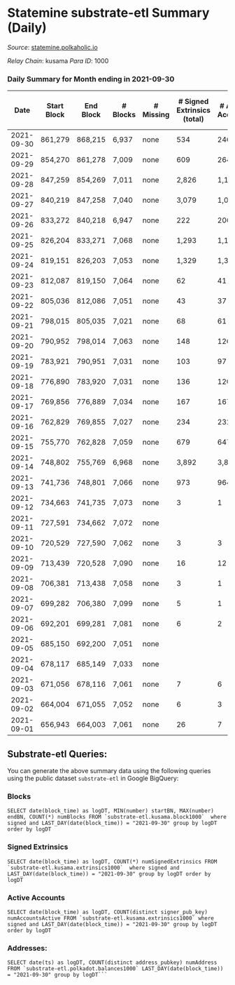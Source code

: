 # Statemine substrate-etl Summary (Daily)

_Source_: [statemine.polkaholic.io](https://statemine.polkaholic.io)

*Relay Chain*: kusama
*Para ID*: 1000



### Daily Summary for Month ending in 2021-09-30


| Date | Start Block | End Block | # Blocks | # Missing | # Signed Extrinsics (total) | # Active Accounts | # Addresses with Balances | # Events | # Transfers | # XCM Transfers In | # XCM Transfers Out |
| ---- | ----------- | --------- | -------- | --------- | --------------------------- | ----------------- | ------------------------- | -------- | ----------- | ------------------ | ------------------- |
| 2021-09-30 | 861,279 | 868,215 | 6,937 | none | 534 | 246 | 12,360 | 21,207 | 5,181 ($1,484,079) |   |   |
| 2021-09-29 | 854,270 | 861,278 | 7,009 | none | 609 | 264 | 12,261 | 22,228 | 5,682 ($2,338,768) |   |   |
| 2021-09-28 | 847,259 | 854,269 | 7,011 | none | 2,826 | 1,135 | 12,080 | 32,530 | 8,976 ($27,532,103) |   |   |
| 2021-09-27 | 840,219 | 847,258 | 7,040 | none | 3,079 | 1,066 | 11,493 | 33,230 | 8,134 ($13,093,320) |   |   |
| 2021-09-26 | 833,272 | 840,218 | 6,947 | none | 222 | 206 | 10,968 | 18,992 | 3,385 ($53,997.96) |   |   |
| 2021-09-25 | 826,204 | 833,271 | 7,068 | none | 1,293 | 1,194 | 10,969 | 31,533 | 6,872 ($40,387.96) |   |   |
| 2021-09-24 | 819,151 | 826,203 | 7,053 | none | 1,329 | 1,309 | 11,032 | 29,702 | 3,862 ($50.75) |   |   |
| 2021-09-23 | 812,087 | 819,150 | 7,064 | none | 62 | 41 | 11,079 | 15,554 | 1,094 ($13,599.36) |   |   |
| 2021-09-22 | 805,036 | 812,086 | 7,051 | none | 43 | 37 | 11,069 | 15,217 | 832 ($7,286.19) |   |   |
| 2021-09-21 | 798,015 | 805,035 | 7,021 | none | 68 | 61 | 11,064 | 15,937 | 1,333 ($2,076.98) |   |   |
| 2021-09-20 | 790,952 | 798,014 | 7,063 | none | 148 | 126 | 11,059 | 17,720 | 2,538 ($695,587) |   |   |
| 2021-09-19 | 783,921 | 790,951 | 7,031 | none | 103 | 97 | 11,063 | 16,689 | 1,802 ($1.53) |   |   |
| 2021-09-18 | 776,890 | 783,920 | 7,031 | none | 136 | 120 | 11,083 | 17,456 | 2,360 ($1.87) |   |   |
| 2021-09-17 | 769,856 | 776,889 | 7,034 | none | 167 | 167 | 11,106 | 18,112 | 2,686 ($2.60) |   |   |
| 2021-09-16 | 762,829 | 769,855 | 7,027 | none | 234 | 232 | 11,147 | 20,059 | 3,950 ($5.79) |   |   |
| 2021-09-15 | 755,770 | 762,828 | 7,059 | none | 679 | 647 | 11,158 | 35,607 | 9,752 ($143,326,518) |   |   |
| 2021-09-14 | 748,802 | 755,769 | 6,968 | none | 3,892 | 3,853 | 9,739 | 57,806 | 10,558 ($111.29) |   |   |
| 2021-09-13 | 741,736 | 748,801 | 7,066 | none | 973 | 964 | 10,181 | 26,471 | 3,817 ($35.78) |   |   |
| 2021-09-12 | 734,663 | 741,735 | 7,073 | none | 3 | 1 | 10,255 | 14,213 | 51 ($0.0053) |   |   |
| 2021-09-11 | 727,591 | 734,662 | 7,072 | none |  |  | 10,254 | 14,161 |   |   |   |
| 2021-09-10 | 720,529 | 727,590 | 7,062 | none | 3 | 3 | 10,252 | 14,218 | 69 ($0.035) |   |   |
| 2021-09-09 | 713,439 | 720,528 | 7,090 | none | 16 | 12 | 10,252 | 14,601 | 336 ($0.13) |   |   |
| 2021-09-08 | 706,381 | 713,438 | 7,058 | none | 3 | 1 | 10,255 | 14,185 | 51 ($0.0047) |   |   |
| 2021-09-07 | 699,282 | 706,380 | 7,099 | none | 5 | 1 | 10,254 | 14,330 | 80 ($0.0088) |   |   |
| 2021-09-06 | 692,201 | 699,281 | 7,081 | none | 6 | 2 | 10,247 | 14,339 | 135 ($0.027) |   |   |
| 2021-09-05 | 685,150 | 692,200 | 7,051 | none |  |  | 10,245 | 14,106 |   |   |   |
| 2021-09-04 | 678,117 | 685,149 | 7,033 | none |  |  | 10,245 | 14,070 |   |   |   |
| 2021-09-03 | 671,056 | 678,116 | 7,061 | none | 7 | 6 | 10,245 | 14,332 | 149 ($89.73) |   |   |
| 2021-09-02 | 664,004 | 671,055 | 7,052 | none | 6 | 3 | 10,239 | 14,263 | 115 ($0.01) |   |   |
| 2021-09-01 | 656,943 | 664,003 | 7,061 | none | 26 | 7 | 10,234 | 14,610 | 384 ($0.085) |   |   |

## Substrate-etl Queries:
You can generate the above summary data using the following queries using the public dataset `substrate-etl` in Google BigQuery:


### Blocks
```
SELECT date(block_time) as logDT, MIN(number) startBN, MAX(number) endBN, COUNT(*) numBlocks FROM `substrate-etl.kusama.block1000`  where signed and LAST_DAY(date(block_time)) = "2021-09-30" group by logDT order by logDT
```


### Signed Extrinsics
```
SELECT date(block_time) as logDT, COUNT(*) numSignedExtrinsics FROM `substrate-etl.kusama.extrinsics1000`  where signed and LAST_DAY(date(block_time)) = "2021-09-30" group by logDT order by logDT
```


### Active Accounts
```
SELECT date(block_time) as logDT, COUNT(distinct signer_pub_key) numAccountsActive FROM `substrate-etl.kusama.extrinsics1000` where signed and LAST_DAY(date(block_time)) = "2021-09-30" group by logDT order by logDT
```


### Addresses:
```
SELECT date(ts) as logDT, COUNT(distinct address_pubkey) numAddress FROM `substrate-etl.polkadot.balances1000` LAST_DAY(date(block_time)) = "2021-09-30" group by logDT```


